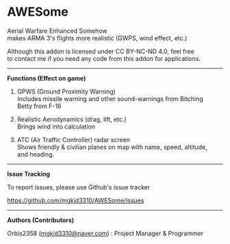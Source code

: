 # AWESome  
Aerial Warfare Enhanced Somehow  
makes ARMA 3's flights more realistic (GWPS, wind effect, etc.)  

Although this addon is licensed under CC BY-NC-ND 4.0, feel free  
to contact me if you need any code from this addon for applications.  

----

**Functions (Effect on game)**  

1. GPWS (Ground Proximity Warning)  
Includes missile warning and other sound-warnings from Bitching  
Betty from F-16  

2. Realistic Aerodynamics (drag, lift, etc.)  
Brings wind into calculation  

3. ATC (Air Traffic Controller) radar screen  
Shows friendly & civilian planes on map with name, speed, altitude,  
and heading.  

----

**Issue Tracking**  

To report issues, please use Github's issue tracker  

https://github.com/mgkid3310/AWESome/issues  

----

**Authors (Contributors)**  

Orbis2358 (mgkid3310@naver.com) : Project Manager & Programmer  
